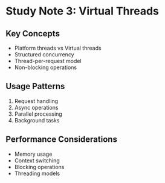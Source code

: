 # Study Note 3: Virtual Threads

## Key Concepts

- Platform threads vs Virtual threads
- Structured concurrency
- Thread-per-request model
- Non-blocking operations

## Usage Patterns

1. Request handling
2. Async operations
3. Parallel processing
4. Background tasks

## Performance Considerations

- Memory usage
- Context switching
- Blocking operations
- Threading models

